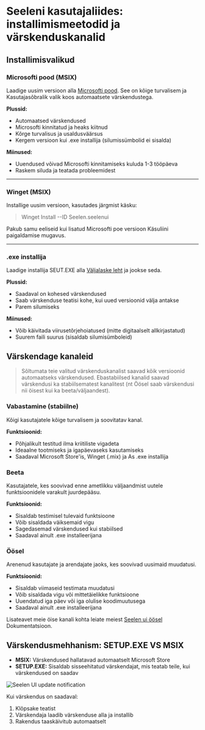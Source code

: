 # Seeleni kasutajaliides: installimismeetodid ja värskenduskanalid

## Installimisvalikud

### Microsofti pood (MSIX)

Laadige uusim versioon alla [Microsofti pood](https://www.microsoft.com/store).
See on kõige turvalisem ja Kasutajasõbralik valik koos automaatsete
värskendustega.

**Plussid:**

- Automaatsed värskendused
- Microsofti kinnitatud ja heaks kiitnud
- Kõrge turvalisus ja usaldusväärsus
- Kergem versioon kui .exe installija (silumissümbolid ei sisalda)

**Miinused:**

- Uuendused võivad Microsofti kinnitamiseks kuluda 1-3 tööpäeva
- Raskem siluda ja teatada probleemidest

---

### Winget (MSIX)

Installige uusim versioon, kasutades järgmist käsku:

> Winget Install --ID Seelen.seelenui

Pakub samu eeliseid kui lisatud Microsofti poe versioon Käsuliini paigaldamise
mugavus.

---

### .exe installija

Laadige installija SEUT.EXE alla
[Väljalaske leht](https://github.com/eythaann/Seelen-UI/releases) ja jookse
seda.

**Plussid:**

- Saadaval on kohesed värskendused
- Saab värskenduse teatisi kohe, kui uued versioonid välja antakse
- Parem silumiseks

**Miinused:**

- Võib käivitada viirusetõrjehoiatused (mitte digitaalselt allkirjastatud)
- Suurem faili suurus (sisaldab silumisümboleid)

## Värskendage kanaleid

> Sõltumata teie valitud värskenduskanalist saavad kõik versioonid automaatseks
> värskendused. Ebastabiilsed kanalid saavad värskendusi ka stabiilsematest
> kanalitest (nt Öösel saab värskendusi nii öisest kui ka beeta/väljaandest).

### Vabastamine (stabiilne)

Kõigi kasutajatele kõige turvalisem ja soovitatav kanal.

**Funktsioonid:**

- Põhjalikult testitud ilma kriitiliste vigadeta
- Ideaalne tootmiseks ja igapäevaseks kasutamiseks
- Saadaval Microsoft Store'is, Winget (.mix) ja As .exe installija

### Beeta

Kasutajatele, kes soovivad enne ametlikku väljaandmist uutele funktsioonidele
varakult juurdepääsu.

**Funktsioonid:**

- Sisaldab testimisel tulevaid funktsioone
- Võib sisaldada väiksemaid vigu
- Sagedasemad värskendused kui stabiilsed
- Saadaval ainult .exe installeerijana

### Öösel

Arenenud kasutajate ja arendajate jaoks, kes soovivad uusimaid muudatusi.

**Funktsioonid:**

- Sisaldab viimaseid testimata muudatusi
- Võib sisaldada vigu või mittetäielikke funktsioone
- Uuendatud iga päev või iga olulise koodimuutusega
- Saadaval ainult .exe installeerijana

Lisateavet meie öise kanali kohta leiate meiest
[Seelen ui öösel](https://seelen.io/blog/nightly) Dokumentatsioon.

## Värskendusmehhanism: SETUP.EXE VS MSIX

- **MSIX:** Värskendused hallatavad automaatselt Microsoft Store
- **SETUP.EXE:** Sisaldab sisseehitatud värskendajat, mis teatab teile, kui
  värskendused on saadav

![Seelen UI update notification](https://github.com/Seelen-Inc/slu-blog/blob/master/blog/seelen-ui-distribution-channels/image.png?raw=true)

Kui värskendus on saadaval:

1. Klõpsake teatist
2. Värskendaja laadib värskenduse alla ja installib
3. Rakendus taaskäivitub automaatselt
